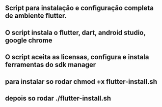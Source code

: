 ## Script para instalação e configuração completa de ambiente flutter. ##
## O script instala o flutter, dart, android studio, google chrome ##
## O script aceita as licensas, configura e instala ferramentas do sdk manager ##
## para instalar so rodar chmod +x flutter-install.sh ##
## depois so rodar ./flutter-install.sh ##
